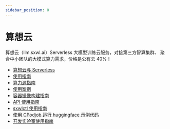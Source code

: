 ```yaml
---
sidebar_position: 0
---
```


# 算想云

算想云（llm.sxwl.ai）Serverless 大模型训练云服务，对接第三方智算集群、
聚合中小团队的大模式算力需求，价格是公有云 40%！

- [算想云与 Serverless](./serverless)
- [使用指南](./cp-user-guide)
- [算力源指南](./cps-user-guide)
- [使用案例](./use-case)
- [容器镜像构建指南](./image-build-guide)
- [API 使用指南](./api-user-guide)
- [sxwlctl 使用指南](./api-user-guide)
- [使用 CPodjob 运行 huggingface 示例代码](./huggingface.md)
- [开发实验室使用指南](./cloud-pod.md)
